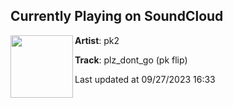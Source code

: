 ## Currently Playing on SoundCloud

[<img align="left" width="100" src="https://i1.sndcdn.com/avatars-Nvgx3faY3obr74N9-cCuy2g-t500x500.jpg">](https://soundcloud.com/prod_pk2/plz_dont_go_pk_flip)

**Artist**: pk2 

**Track**: plz_dont_go (pk flip)

Last updated at 09/27/2023 16:33
